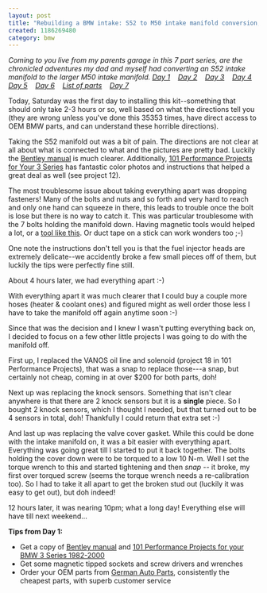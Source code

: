 ```yaml
--- 
layout: post
title: "Rebuilding a BMW intake: S52 to M50 intake manifold conversion, day 1"
created: 1186269480
category: bmw
---
```

<em>Coming to you live from my parents garage in this 7 part series, are the chronicled adventures my dad and myself had converting an S52 intake manifold to the larger M50 intake manifold. 
<a href="http://tedserbinski.com/2007/08/04/rebuilding-bmw-intake-s52-m50-intake-manifold-conversion-day-1">Day 1</a>&nbsp;&nbsp;&nbsp; <a href="http://tedserbinski.com/2007/08/11/rebuilding-bmw-intake-s52-m50-intake-manifold-conversion-day-2">Day 2</a>&nbsp;&nbsp;&nbsp; <a href="http://tedserbinski.com/2007/08/17/rebuilding-bmw-intake-s52-m50-intake-manifold-conversion-day-3">Day 3</a>&nbsp;&nbsp;&nbsp; <a href="http://tedserbinski.com/2007/08/18/rebuilding-bmw-intake-s52-m50-intake-manifold-conversion-day-4">Day 4</a>&nbsp;&nbsp;&nbsp; <a href="http://tedserbinski.com/2007/08/23/rebuilding-bmw-intake-s52-m50-intake-manifold-conversion-day-5">Day 5</a>&nbsp;&nbsp;&nbsp; <a href="http://tedserbinski.com/2007/08/30/rebuilding-bmw-intake-s52-m50-intake-manifold-conversion-day-6">Day 6</a>&nbsp;&nbsp;&nbsp; <a href="http://tedserbinski.com/2007/08/31/rebuilding-bmw-intake-s52-m50-intake-manifold-conversion-list-parts">List of parts</a>&nbsp;&nbsp;&nbsp; <a href="http://tedserbinski.com/2007/09/17/rebuilding-bmw-intake-s52-m50-intake-manifold-conversion-day-7">Day 7</a></em>

Today, Saturday was the first day to installing this kit--something that should only take 2-3 hours or so, well based on what the directions tell you (they are wrong unless you've done this 35353 times, have direct access to OEM BMW parts, and can understand these horrible directions).

Taking the S52 manifold out was a bit of pain. The directions are not clear at all about what is connected to what and the pictures are pretty bad. Luckily the <a href="http://www.bentleypublishers.com/product.htm?code=b398">Bentley manual</a> is much clearer. Additionally, <a href="http://www.pelicanparts.com/catalog/shopcart/BOOK/POR_BOOK_101pro_pg3.htm">101 Performance Projects for Your 3 Series</a> has fantastic color photos and instructions that helped a great deal as well (see project 12).

The most troublesome issue about taking everything apart was dropping fasteners! Many of the bolts and nuts and so forth and very hard to reach and only one hand can squeeze in there, this leads to trouble once the bolt is lose but there is no way to catch it. This was particular troublesome with the 7 bolts holding the manifold down. Having magnetic tools would helped a lot, or a <a href="http://www.sears.com/sr/javasr/product.do?cat=Mechanics+Tools&pid=00946946000&vertical=TOOL&subcat=Automotive+Specialty+Tools&BV_UseBVCookie=Yes">tool like this</a>. Or duct tape on a stick can work wonders too ;-)

One note the instructions don't tell you is that the fuel injector heads are extremely delicate--we accidently broke a few small pieces off of them, but luckily the tips were perfectly fine still.

About 4 hours later, we had everything apart :-)

With everything apart it was much clearer that I could buy a couple more hoses (heater & coolant ones) and figured might as well order those less I have to take the manifold off again anytime soon :-)

Since that was the decision and I knew I wasn't putting everything back on, I decided to focus on a few other little projects I was going to do with the manifold off.

First up, I replaced the VANOS oil line and solenoid (project 18 in 101 Performance Projects), that was a snap to replace those---a snap, but certainly not cheap, coming in at over $200 for both parts, doh!

Next up was replacing the knock sensors. Something that isn't clear anywhere is that there are 2 knock sensors but it is a <strong>single</strong> piece. So I bought 2 knock sensors, which I thought I needed, but that turned out to be 4 sensors in total, doh! Thankfully I could return that extra set :-)

And last up was replacing the valve cover gasket. While this could be done with the intake manifold on, it was a bit easier with everything apart. Everything was going great till I started to put it back together. The bolts holding the cover down were to be torqued to a low 10 N-m. Well I set the torque wrench to this and started tightening and then *snap* -- it broke, my first over torqued screw (seems the torque wrench needs a re-calibration too). So I had to take it all apart to get the broken stud out (luckily it was easy to get out), but doh indeed! 

12 hours later, it was nearing 10pm; what a long day! Everything else will have till next weekend...

<strong>Tips from Day 1:</strong>
<ul>
<li>Get a copy of <a href="http://www.bentleypublishers.com/product.htm?code=b398">Bentley manual</a> and <a href="http://www.pelicanparts.com/catalog/shopcart/BOOK/POR_BOOK_101pro_pg3.htm">101 Performance Projects for your BMW 3 Series 1982-2000</a></li>
<li>Get some magnetic tipped sockets and screw drivers and wrenches</li>
<li>Order your OEM parts from <a href="http://www.germanautoparts.com/">German Auto Parts</a>, consistently the cheapest parts, with superb customer service
</ul>
